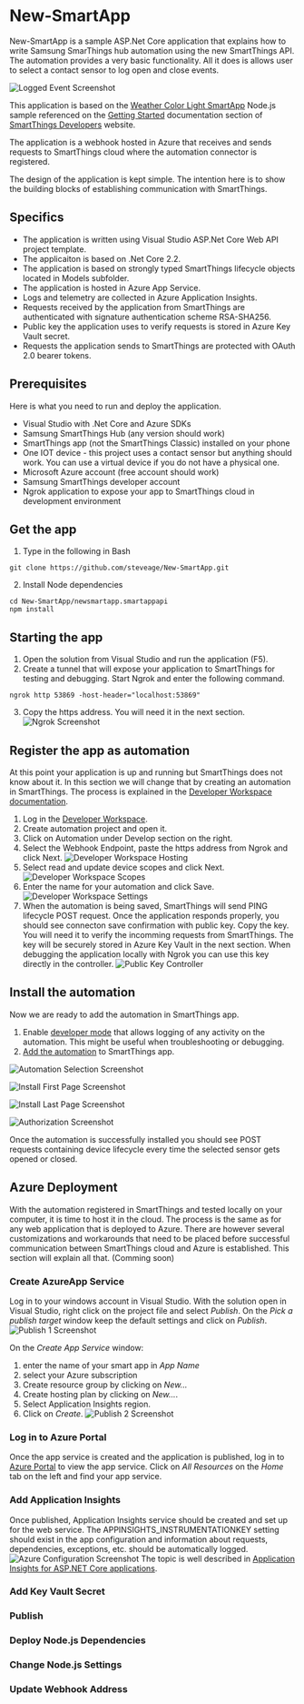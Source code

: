 # New-SmartApp

New-SmartApp is a sample ASP.Net Core application that explains how to write Samsung SmarThings hub automation using the new SmartThings API. The automation provides a very basic functionality. All it does is allows user to select a contact sensor to log open and close events.

![Logged Event Screenshot](Screenshots/Log_Result.PNG?raw=true "Event logged in Azure Application Insights")

This application is based on the [Weather Color Light SmartApp](https://github.com/SmartThingsCommunity/weather-color-light-smartapp-nodejs)  Node.js sample referenced on the [Getting Started](https://smartthings.developer.samsung.com/docs/getting-started/automation.html) documentation section of [SmartThings Developers](https://smartthings.developer.samsung.com/docs/index.html) website.

The application is a webhook hosted in Azure that receives and sends requests to SmartThings cloud where the automation connector is registered.

The design of the application is kept simple. The intention here is to show the building blocks of establishing communication with SmartThings.

## Specifics
* The application is written using Visual Studio ASP.Net Core Web API project template.
* The applicaiton is based on .Net Core 2.2.
* The application is based on strongly typed SmartThings lifecycle objects located in Models subfolder.
* The application is hosted in Azure App Service.
* Logs and telemetry are collected in Azure Application Insights.
* Requests received by the application from SmartThings are authenticated with signature authentication scheme RSA-SHA256.
* Public key the application uses to verify requests is stored in Azure Key Vault secret. 
* Requests the application sends to SmartThings are protected with OAuth 2.0 bearer tokens.

## Prerequisites

Here is what you need to run and deploy the application.
* Visual Studio with .Net Core and Azure SDKs
* Samsung SmartThings Hub (any version should work)
* SmartThings app (not the SmartThings Classic) installed on your phone
* One IOT device - this project uses a contact sensor but anything should work. You can use a virtual device if you do not have a physical one.
* Microsoft Azure account (free account should work)
* Samsung SmartThings developer account
* Ngrok application to expose your app to SmartThings cloud in development environment

## Get the app
1. Type in the following in Bash
```
git clone https://github.com/steveage/New-SmartApp.git
```
2. Install Node dependencies
```
cd New-SmartApp/newsmartapp.smartappapi
npm install
```
## Starting the app
1. Open the solution from Visual Studio and run the application (F5).
2. Create a tunnel that will expose your application to SmartThings for testing and debugging.
Start Ngrok and enter the following command.
```
ngrok http 53869 -host-header="localhost:53869"
```
3. Copy the https address. You will need it in the next section.
![Ngrok Screenshot](Screenshots/Ngrok.PNG?raw=true "Ngrok")
## Register the app as automation
At this point your application is up and running but SmartThings does not know about it. In this section we will change that by creating an automation in SmartThings. The process is explained in the [Developer Workspace documentation](https://smartthings.developer.samsung.com/docs/workspace/tutorials/create-an-automation.html).
1. Log in the [Developer Workspace](https://smartthings.developer.samsung.com/workspace/).
2. Create automation project and open it.
3. Click on Automation under Develop section on the right.
4. Select the Webhook Endpoint, paste the https address from Ngrok and click Next.
![Developer Workspace Hosting](Screenshots/Developer_Workspace_Hosting.PNG?raw=true "Setting up automation hosting.")
5. Select read and update device scopes and click Next.
![Developer Workspace Scopes](Screenshots/Developer_Workspace_AppScope.PNG?raw=true "Selecting device scopes.")
6. Enter the name for your automation and click Save.
![Developer Workspace Settings](Screenshots/Developer_Workspace_AppSettings.PNG?raw=true "Automation settings.")
7. When the automation is being saved, SmartThings will send PING lifecycle POST request. Once the application responds properly, you should see connecton save confirmation with public key. Copy the key. You will need it to verify the incomming requests from SmartThings. The key will be securely stored in Azure Key Vault in the next section. When debugging the application locally with Ngrok you can use this key directly in the controller.
![Public Key Controller](Screenshots/Contoller_PublicKey.PNG?raw=true "Public key location in controller.")
## Install the automation
Now we are ready to add the automation in SmartThings app. 
1. Enable [developer mode](https://smartthings.developer.samsung.com/docs/guides/testing/developer-mode.html#Enable-Developer-Mode "Enable Developer Mode") that allows logging of any activity on the automation. This might be useful when troubleshooting or debugging.
2. [Add the automation](https://smartthings.developer.samsung.com/docs/guides/testing/developer-mode.html#Add-your-Automation "Add your Automation") to SmartThings app.

![Automation Selection Screenshot](Screenshots/Automation.jpg?raw=true "Automation Selection")

![Install First Page Screenshot](Screenshots/Install_First_Page.jpg?raw=true "First page of automation installation")

![Install Last Page Screenshot](Screenshots/Sensor_Selection.jpg?raw=true "Sensor selection")

![Authorization Screenshot](Screenshots/Permissions.jpg?raw=true "Setting device permissions")

Once the automation is successfully installed you should see POST requests containing device lifecycle every time the selected sensor gets opened or closed.
## Azure Deployment
With the automation registered in SmartThings and tested locally on your computer, it is time to host it in the cloud. The process is the same as for any web application that is deployed to Azure. There are however several customizations and workarounds that need to be placed before successful communication between SmartThings cloud and Azure is established. This section will explain all that. (Comming soon)

### Create AzureApp Service
Log in to your windows account in Visual Studio.
With the solution open in Visual Studio, right click on the project file and select *Publish*. On the *Pick a publish target* window keep the default settings and click on  *Publish*.
![Publish 1 Screenshot](Screenshots/Publish_1.PNG?raw=true "Publish 1")

On the *Create App Service* window: 
1. enter the name of your smart app in *App Name*
2. select your Azure subscription
3. Create resource group by clicking on *New...*
4. Create hosting plan by clicking on *New...*.
5. Select Application Insights region.
6. Click on *Create*.
![Publish 2 Screenshot](Screenshots/Publish_2.PNG?raw=true "Publish 2")

### Log in to Azure Portal
Once the app service is created and the application is published, log in to [Azure Portal](https://portal.azure.com) to view the app service. Click on *All Resources* on the *Home* tab on the left and find your app service.

### Add Application Insights
Once published, Application Insights service should be created and set up for the web service. The APPINSIGHTS_INSTRUMENTATIONKEY setting should exist in the app configuration and information about requests, dependencies, exceptions, etc. should be automatically logged.
![Azure Configuration Screenshot](Screenshots/Azure_Configuration.PNG?raw=true "Azure Configuration")
The topic is well described in [Application Insights for ASP.NET Core applications](https://docs.microsoft.com/en-us/azure/azure-monitor/app/asp-net-core).

### Add Key Vault Secret

### Publish

### Deploy Node.js Dependencies

### Change Node.js Settings

### Update Webhook Address
